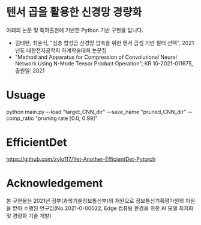 # 텐서 곱을 활용한 신경망 경량화  
아래의 논문 및 특허출원에 기반한 Python 기반 구현물 입니다. 
- 김태현, 최윤식, "심층 합성곱 신경망 압축을 위한 텐서 곱셈 기반 필터 선택", 2021년도 대한전자공학회 하계학술대회 논문집
- "Method and Apparatus for Compression of Convolutional Neural Network Using N-Mode Tensor Product Operation", KR 10-2021-011675, 출원일: 2021 

# Usuage
python main.py --load "target_CNN_dir" --save_name "pruned_CNN_dir" --comp_ratio "pruning rate [0.0, 0.99]"


# EfficientDet 
https://github.com/zylo117/Yet-Another-EfficientDet-Pytorch

# Acknowledgement
본 구현물은 2021년 정부(과학기술정보통신부)의 재원으로 정보통신기획평가원의 지원을 받아 수행된 연구임(No.2021-0-00022, Edge 컴퓨팅 환경을 위한 AI 모델 최저화 및 경량화 기술 개발)
